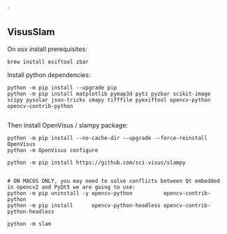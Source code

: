 `

##  VisusSlam

On osx install prerequisites:

``` 
brew install exiftool zbar 
```

Install python dependencies:

```
python -m pip install --upgrade pip
python -m pip install matplotlib pymap3d pytz pyzbar scikit-image scipy pysolar json-tricks cmapy tifffile pyexiftool opencv-python opencv-contrib-python


```

Then install OpenVisus / slampy package:

``` 
python -m pip install --no-cache-dir --upgrade --force-reinstall OpenVisus
python -m OpenVisus configure

python -m pip install https://github.com/sci-visus/slampy

   
# ON MACOS ONLY, you may need to solve conflicts between Qt embedded in opencv2 and PyQt5 we are going to use:
python -m pip uninstall -y opencv-python          opencv-contrib-python
python -m pip install      opencv-python-headless opencv-contrib-python-headless 

python -m slam
```
